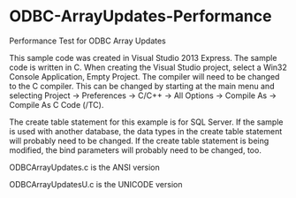 ODBC-ArrayUpdates-Performance
=============================

Performance Test for ODBC Array Updates

This sample code was created in Visual Studio 2013 Express.  The sample code is written in C.  When creating the Visual Studio project, select a Win32 Console Application, Empty Project.  The compiler will need to be changed to the C compiler.  This can be changed by starting at the main menu and selecting Project -> Preferences -> C/C++ -> All Options -> Compile As -> Compile As C Code (/TC).

The create table statement for this example is for SQL Server.  If the sample is used with another database, the data types in the create table statement will probably need to be changed.  If the create table statement is being modified, the bind parameters will probably need to be changed, too.

ODBCArrayUpdates.c is the ANSI version

ODBCArrayUpdatesU.c is the UNICODE version
